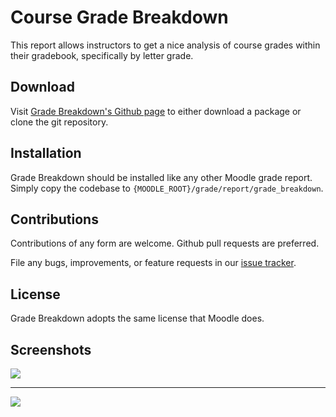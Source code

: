 # Course Grade Breakdown

This report allows instructors to get a nice analysis of course grades within
their gradebook, specifically by letter grade.

## Download

Visit [Grade Breakdown's Github page][grade_breakdown] to either download
a package or clone the git repository.

[grade_breakdown]: https://github.com/lsuits/grade_breakdown

## Installation

Grade Breakdown should be installed like any other Moodle grade report. Simply
copy the codebase to `{MOODLE_ROOT}/grade/report/grade_breakdown`.

## Contributions

Contributions of any form are welcome. Github pull requests are preferred.

File any bugs, improvements, or feature requests in our [issue
tracker][issues].

[issues]: https://github.com/lsuits/grade_breakdown/issues

## License

Grade Breakdown adopts the same license that Moodle does.

## Screenshots

![](https://tigerbytes2.lsu.edu/users/pcali1/grade_breakdown/course_breakdown.png)

---

![](https://tigerbytes2.lsu.edu/users/pcali1/grade_breakdown/letter_breakdown.png)
